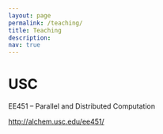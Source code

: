 ```yaml
---
layout: page
permalink: /teaching/
title: Teaching
description:
nav: true
---
```


# USC
EE451 – Parallel and Distributed Computation

http://alchem.usc.edu/ee451/

